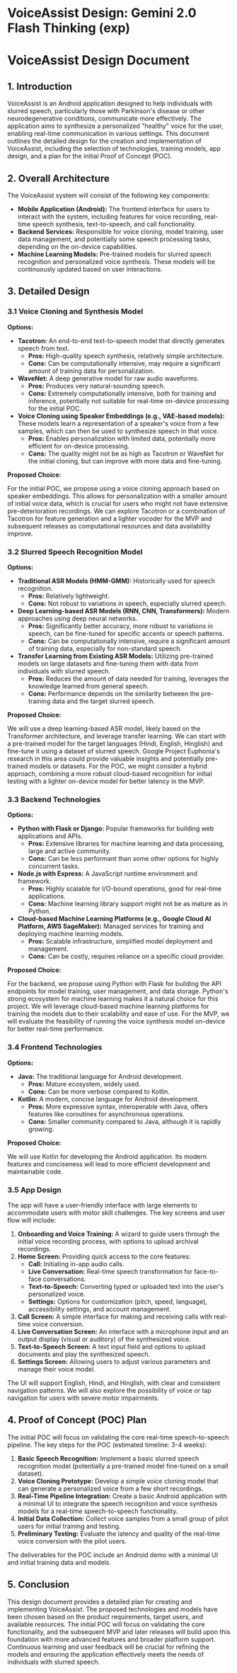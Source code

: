 # VoiceAssist Design: Gemini 2.0 Flash Thinking (exp)

# **VoiceAssist Design Document**

## **1\. Introduction**

VoiceAssist is an Android application designed to help individuals with slurred speech, particularly those with Parkinson's disease or other neurodegenerative conditions, communicate more effectively. The application aims to synthesize a personalized "healthy" voice for the user, enabling real-time communication in various settings. This document outlines the detailed design for the creation and implementation of VoiceAssist, including the selection of technologies, training models, app design, and a plan for the initial Proof of Concept (POC).

## **2\. Overall Architecture**

The VoiceAssist system will consist of the following key components:

* **Mobile Application (Android):** The frontend interface for users to interact with the system, including features for voice recording, real-time speech synthesis, text-to-speech, and call functionality.  
* **Backend Services:** Responsible for voice cloning, model training, user data management, and potentially some speech processing tasks, depending on the on-device capabilities.  
* **Machine Learning Models:** Pre-trained models for slurred speech recognition and personalized voice synthesis. These models will be continuously updated based on user interactions.

## **3\. Detailed Design**

### **3.1 Voice Cloning and Synthesis Model**

**Options:**

* **Tacotron:** An end-to-end text-to-speech model that directly generates speech from text.  
  * **Pros:** High-quality speech synthesis, relatively simple architecture.  
  * **Cons:** Can be computationally intensive, may require a significant amount of training data for personalization.  
* **WaveNet:** A deep generative model for raw audio waveforms.  
  * **Pros:** Produces very natural-sounding speech.  
  * **Cons:** Extremely computationally intensive, both for training and inference, potentially not suitable for real-time on-device processing for the initial POC.  
* **Voice Cloning using Speaker Embeddings (e.g., VAE-based models):** These models learn a representation of a speaker's voice from a few samples, which can then be used to synthesize speech in that voice.  
  * **Pros:** Enables personalization with limited data, potentially more efficient for on-device processing.  
  * **Cons:** The quality might not be as high as Tacotron or WaveNet for the initial cloning, but can improve with more data and fine-tuning.

**Proposed Choice:**

For the initial POC, we propose using a voice cloning approach based on speaker embeddings. This allows for personalization with a smaller amount of initial voice data, which is crucial for users who might not have extensive pre-deterioration recordings. We can explore Tacotron or a combination of Tacotron for feature generation and a lighter vocoder for the MVP and subsequent releases as computational resources and data availability improve.

### **3.2 Slurred Speech Recognition Model**

**Options:**

* **Traditional ASR Models (HMM-GMM):** Historically used for speech recognition.  
  * **Pros:** Relatively lightweight.  
  * **Cons:** Not robust to variations in speech, especially slurred speech.  
* **Deep Learning-based ASR Models (RNN, CNN, Transformers):** Modern approaches using deep neural networks.  
  * **Pros:** Significantly better accuracy, more robust to variations in speech, can be fine-tuned for specific accents or speech patterns.  
  * **Cons:** Can be computationally intensive, require a significant amount of training data, especially for non-standard speech.  
* **Transfer Learning from Existing ASR Models:** Utilizing pre-trained models on large datasets and fine-tuning them with data from individuals with slurred speech.  
  * **Pros:** Reduces the amount of data needed for training, leverages the knowledge learned from general speech.  
  * **Cons:** Performance depends on the similarity between the pre-training data and the target slurred speech.

**Proposed Choice:**

We will use a deep learning-based ASR model, likely based on the Transformer architecture, and leverage transfer learning. We can start with a pre-trained model for the target languages (Hindi, English, Hinglish) and fine-tune it using a dataset of slurred speech. Google Project Euphonia's research in this area could provide valuable insights and potentially pre-trained models or datasets. For the POC, we might consider a hybrid approach, combining a more robust cloud-based recognition for initial testing with a lighter on-device model for better latency in the MVP.

### **3.3 Backend Technologies**

**Options:**

* **Python with Flask or Django:** Popular frameworks for building web applications and APIs.  
  * **Pros:** Extensive libraries for machine learning and data processing, large and active community.  
  * **Cons:** Can be less performant than some other options for highly concurrent tasks.  
* **Node.js with Express:** A JavaScript runtime environment and framework.  
  * **Pros:** Highly scalable for I/O-bound operations, good for real-time applications.  
  * **Cons:** Machine learning library support might not be as mature as in Python.  
* **Cloud-based Machine Learning Platforms (e.g., Google Cloud AI Platform, AWS SageMaker):** Managed services for training and deploying machine learning models.  
  * **Pros:** Scalable infrastructure, simplified model deployment and management.  
  * **Cons:** Can be costly, requires reliance on a specific cloud provider.

**Proposed Choice:**

For the backend, we propose using Python with Flask for building the API endpoints for model training, user management, and data storage. Python's strong ecosystem for machine learning makes it a natural choice for this project. We will leverage cloud-based machine learning platforms for training the models due to their scalability and ease of use. For the MVP, we will evaluate the feasibility of running the voice synthesis model on-device for better real-time performance.

### **3.4 Frontend Technologies**

**Options:**

* **Java:** The traditional language for Android development.  
  * **Pros:** Mature ecosystem, widely used.  
  * **Cons:** Can be more verbose compared to Kotlin.  
* **Kotlin:** A modern, concise language for Android development.  
  * **Pros:** More expressive syntax, interoperable with Java, offers features like coroutines for asynchronous operations.  
  * **Cons:** Smaller community compared to Java, although it is rapidly growing.

**Proposed Choice:**

We will use Kotlin for developing the Android application. Its modern features and conciseness will lead to more efficient development and maintainable code.

### **3.5 App Design**

The app will have a user-friendly interface with large elements to accommodate users with motor skill challenges. The key screens and user flow will include:

1. **Onboarding and Voice Training:** A wizard to guide users through the initial voice recording process, with options to upload archival recordings.  
2. **Home Screen:** Providing quick access to the core features:  
   * **Call:** Initiating in-app audio calls.  
   * **Live Conversation:** Real-time speech transformation for face-to-face conversations.  
   * **Text-to-Speech:** Converting typed or uploaded text into the user's personalized voice.  
   * **Settings:** Options for customization (pitch, speed, language), accessibility settings, and account management.  
3. **Call Screen:** A simple interface for making and receiving calls with real-time voice conversion.  
4. **Live Conversation Screen:** An interface with a microphone input and an output display (visual or auditory) of the synthesized voice.  
5. **Text-to-Speech Screen:** A text input field and options to upload documents and play the synthesized speech.  
6. **Settings Screen:** Allowing users to adjust various parameters and manage their voice model.

The UI will support English, Hindi, and Hinglish, with clear and consistent navigation patterns. We will also explore the possibility of voice or tap navigation for users with severe motor impairments.

## **4\. Proof of Concept (POC) Plan**

The initial POC will focus on validating the core real-time speech-to-speech pipeline. The key steps for the POC (estimated timeline: 3-4 weeks):

1. **Basic Speech Recognition:** Implement a basic slurred speech recognition model (potentially a pre-trained model fine-tuned on a small dataset).  
2. **Voice Cloning Prototype:** Develop a simple voice cloning model that can generate a personalized voice from a few short recordings.  
3. **Real-Time Pipeline Integration:** Create a basic Android application with a minimal UI to integrate the speech recognition and voice synthesis models for a real-time speech-to-speech functionality.  
4. **Initial Data Collection:** Collect voice samples from a small group of pilot users for initial training and testing.  
5. **Preliminary Testing:** Evaluate the latency and quality of the real-time voice conversion with the pilot users.

The deliverables for the POC include an Android demo with a minimal UI and initial training data and models.

## **5\. Conclusion**

This design document provides a detailed plan for creating and implementing VoiceAssist. The proposed technologies and models have been chosen based on the product requirements, target users, and available resources. The initial POC will focus on validating the core functionality, and the subsequent MVP and later releases will build upon this foundation with more advanced features and broader platform support. Continuous learning and user feedback will be crucial for refining the models and ensuring the application effectively meets the needs of individuals with slurred speech.

